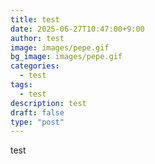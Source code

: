 ```yaml
---
title: test
date: 2025-06-27T10:47:00+9:00
author: test
image: images/pepe.gif
bg_image: images/pepe.gif
categories:
  - test
tags:
  - test
description: test
draft: false
type: "post"
---
```

test
